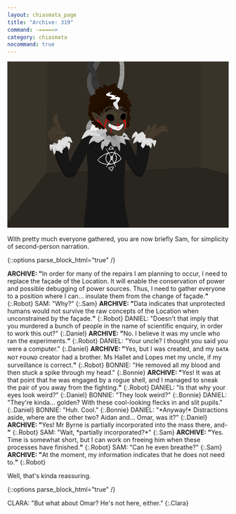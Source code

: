 ```yaml
---
layout: chiasmata_page
title: "Archive: 319"
command: -=====>
category: chiasmata
nocommand: true
---
```


![319](/chiasmata/images/narrative/319.png)

With pretty much everyone gathered, you are now briefly Sam, for simplicity of second-person narration.

{::options parse_block_html="true" /}
<div class="dialogue">
<b>ARCHIVE: "</b>In order for many of the repairs I am planning to occur, I need to replace the façade of the Location. It will enable the conservation of power and possible debugging of power sources. Thus, I need to gather everyone to a position where I can... insulate them from the change of façade.<b>"</b> 
{:.Robot}
SAM: "Why?" 
{:.Sam}
<b>ARCHIVE: "</b>Data indicates that unprotected humans would not survive the raw concepts of the Location when unconstrained by the façade.<b>"</b> 
{:.Robot}
DANIEL: "Doesn't that imply that you murdered a bunch of people in the name of scientific enquiry, in order to work this out?" 
{:.Daniel}
<b>ARCHIVE: "</b>No. I believe it was my uncle who ran the experiments.<b>"</b> 
{:.Robot}
DANIEL: "Your uncle? I thought you said you were a computer." 
{:.Daniel}
<b>ARCHIVE: "</b>Yes, but I was created, and my ᴅᴀᴛᴀ ɴᴏᴛ ғᴏᴜɴᴅ creator had a brother. Ms Hallet and Lopes met my uncle, if my surveillance is correct.<b>"</b> 
{:.Robot}
BONNIE: "He removed all my blood and then stuck a spike through my head." 
{:.Bonnie}
<b>ARCHIVE: "</b>Yes! It was at that point that he was engaged by a rogue shell, and I managed to sneak the pair of you away from the fighting.<b>"</b> 
{:.Robot}
DANIEL: "Is that why your eyes look weird?" 
{:.Daniel}
BONNIE: "They look weird?" 
{:.Bonnie}
DANIEL: "They're kinda... golden? With these cool-looking flecks in and slit pupils." 
{:.Daniel}
BONNIE: "Huh. Cool." 
{:.Bonnie}
DANIEL: "*Anyway!* Distractions aside, where are the other two? Aidan and... Omar, was it?" 
{:.Daniel}
<b>ARCHIVE: "</b>Yes! Mr Byrne is partially incorporated into the mass there, and-<b>"</b> 
{:.Robot}
SAM: "Wait, *partially incorporated?*" 
{:.Sam}
<b>ARCHIVE: "</b>Yes. Time is somewhat short, but I can work on freeing him when these processes have finished.<b>"</b> 
{:.Robot}
SAM: "Can he even breathe?" 
{:.Sam}
<b>ARCHIVE: "</b>At the moment, my information indicates that he does not need to.<b>"</b> 
{:.Robot}
</div>

Well, that's kinda reassuring.

{::options parse_block_html="true" /}
<div class="dialogue">
CLARA: "But what about Omar? He's not here, either." 
{:.Clara}
</div>